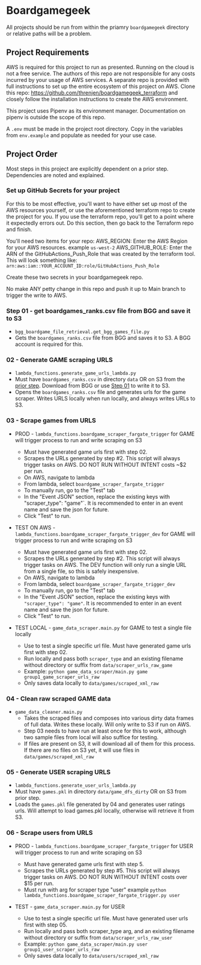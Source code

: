 # Boardgamegeek

All projects should be run from within the priamry `boardgamegeek` directory or relative paths will be a problem.

## Project Requirements

AWS is required for this project to run as presented. Running on the cloud is not a free service. The authors of this repo are not responsible for any costs incurred by your usage of AWS services.
A separate repo is provided with full instructions to set up the entire ecosystem of this project on AWS. Clone this repo: https://github.com/threnjen/boardgamegeek_terraform and closely follow the installation instructions to create the AWS environment.

This project uses Pipenv as its environment manager. Documentation on pipenv is outside the scope of this repo.

A `.env` must be made in the project root directory. Copy in the variables from `env.example` and populate as needed for your use case. 


## Project Order

Most steps in this project are explicitly dependent on a prior step. Dependencies are noted and explained.

### Set up GitHub Secrets for your project

For this to be most effective, you'll want to have either set up most of the AWS resources yourself, or use the aforementioned terraform repo to create the project for you. If you use the terraform repo, you'll get to a point where it expectedly errors out. Do this section, then go back to the Terraform repo and finish.

You'll need two items for your repo:
AWS_REGION: Enter the AWS Region for your AWS resources. example `us-west-2`
AWS_GITHUB_ROLE: Enter the ARN of the GitHubActions_Push_Role that was created by the terraform tool. This will look something like: `arn:aws:iam::YOUR_ACCOUNT_ID:role/GitHubActions_Push_Role`

Create these two secrets in your boardgamegeek repo.

No make ANY petty change in this repo and push it up to Main branch to trigger the write to AWS.

### Step 01 - get boardgames_ranks.csv file from BGG and save it to S3
- `bgg_boardgame_file_retrieval.get_bgg_games_file.py`
- Gets the `boardgames_ranks.csv` file from BGG and saves it to S3. A BGG account is required for this.

### 02 - Generate GAME scraping URLS
- `lambda_functions.generate_game_urls_lambda.py`
- Must have `boardgames_ranks.csv` in directory `data` OR on S3 from the [prior step](#01---get-boardgames_ranks.csv-file-from-bgg-and-save-it-to-s3). Download from BGG or use [Step 01](#01---get-boardgames_ranks.csv-file-from-bgg-and-save-it-to-s3) to write it to S3.
- Opens the `boardgames_ranks.csv` file and generates urls for the game scraper. Writes URLS locally when run locally, and always writes URLs to S3.

### 03 - Scrape games from URLS

- PROD - `lambda_functions.boardgame_scraper_fargate_trigger` for GAME will trigger process to run and write scraping on S3    
    - Must have generated game urls first with step 02.
    - Scrapes the URLs generated by step #2. This script will always trigger tasks on AWS. DO NOT RUN WITHOUT INTENT costs ~$2 per run.
    - On AWS, navigate to lambda
    - From lambda, select `boardgame_scraper_fargate_trigger`
    - To manually run, go to the "Test" tab
    - In the "Event JSON" section, replace the existing keys with "scraper_type": "game"`.  It is recommended to enter in an event name and save the json for future.
    - Click "Test" to run.

- TEST ON AWS - `lambda_functions.boardgame_scraper_fargate_trigger_dev` for GAME will trigger process to run and write scraping on S3    
    - Must have generated game urls first with step 02.
    - Scrapes the URLs generated by step #2. This script will always trigger tasks on AWS. The DEV function will only run a single URL from a single file, so this is safely inexpensive.
    - On AWS, navigate to lambda
    - From lambda, select `boardgame_scraper_fargate_trigger_dev`
    - To manually run, go to the "Test" tab
    - In the "Event JSON" section, replace the existing keys with `"scraper_type": "game"`.  It is recommended to enter in an event name and save the json for future.
    - Click "Test" to run.

- TEST LOCAL - `game_data_scraper.main.py` for GAME to test a single file locally
    - Use to test a single specific url file. Must have generated game urls first with step 02.
    - Run locally and pass both `scraper_type` and an existing filename without directory or suffix from `data/scraper_urls_raw_game`
    - Example: `python game_data_scraper/main.py game group1_game_scraper_urls_raw`
    - Only saves data locally to `data/games/scraped_xml_raw`

### 04 - Clean raw scraped GAME data

- `game_data_cleaner.main.py`
    - Takes the scraped files and composes into various dirty data frames of full data. Writes these locally. Will only write to S3 if run on AWS.
    - Step 03 needs to have run at least once for this to work, although two sample files from local will also suffice for testing.
    - If files are present on S3, it will download all of them for this process. If there are no files on S3 yet, it will use files in `data/games/scraped_xml_raw`

### 05 - Generate USER scraping URLS

- `lambda_functions.generate_user_urls_lambda.py`
- Must have `games.pkl` in directory `data/game_dfs_dirty` OR on S3 from prior step.
- Loads the `games.pkl` file generated by 04 and generates user ratings urls. Will attempt to load games.pkl locally, otherwise will retrieve it from S3.

### 06 - Scrape users from URLS

- PROD - `lambda_functions.boardgame_scraper_fargate_trigger` for USER will trigger process to run and write scraping on S3
    - Must have generated game urls first with step 5.
    - Scrapes the URLs generated by step #5. This script will always trigger tasks on AWS. DO NOT RUN WITHOUT INTENT costs over $15 per run.
    - Must run with arg for scraper type "user" example `python lambda_functions.boardgame_scraper_fargate_trigger.py user`

- TEST - `game_data_scraper.main.py` for USER
    - Use to test a single specific url file. Must have generated user urls first with step 05.
    - Run locally and pass both scraper_type arg, and an existing filename without directory or suffix from `data/scraper_urls_raw_user`
    - Example: `python game_data_scraper/main.py user group1_user_scraper_urls_raw`
    - Only saves data locally to `data/users/scraped_xml_raw`